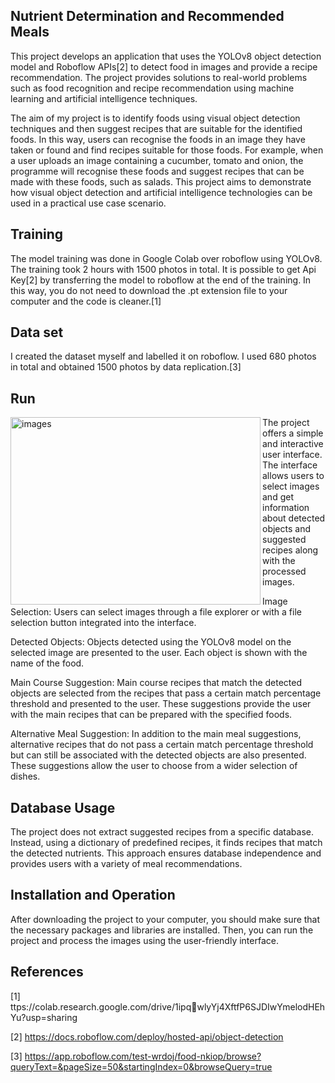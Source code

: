 ## Nutrient Determination and Recommended Meals
This project develops an application that uses the YOLOv8 object detection model and Roboflow APIs[2] to detect food in images and provide a recipe recommendation. The project provides solutions to real-world problems such as food recognition and recipe recommendation using machine learning and artificial intelligence techniques.

The aim of my project is to identify foods using visual object detection techniques and then suggest recipes that are suitable for the identified foods. In this way, users can recognise the foods in an image they have taken or found and find recipes suitable for those foods. For example, when a user uploads an image containing a cucumber, tomato and onion, the programme will recognise these foods and suggest recipes that can be made with these foods, such as salads. This project aims to demonstrate how visual object detection and artificial intelligence technologies can be used in a practical use case scenario.
 
## Training
The model training was done in Google Colab over roboflow using YOLOv8. The training took 2 hours with 1500 photos in total. It is possible to get Api Key[2] by transferring the model to roboflow at the end of the training. In this way, you do not need to download the .pt extension file to your computer and the code is cleaner.[1]

## Data set
I created the dataset myself and labelled it on roboflow. I used 680 photos in total and obtained 1500 photos by data replication.[3]

## Run 
<img src="https://github.com/rumeysakocc/OCT-Diagnostic-Model-and-Interface/assets/115664157/de3ac45d-70ec-4fd7-aa40-825835ab2d40" alt="images" align="left" width="400" height="300">
The project offers a simple and interactive user interface. The interface allows users to select images and get information about detected objects and suggested recipes along with the processed images.

Image Selection: Users can select images through a file explorer or with a file selection button integrated into the interface.

Detected Objects: Objects detected using the YOLOv8 model on the selected image are presented to the user. Each object is shown with the name of the food.

Main Course Suggestion: Main course recipes that match the detected objects are selected from the recipes that pass a certain match percentage threshold and presented to the user. These suggestions provide the user with the main recipes that can be prepared with the specified foods.

Alternative Meal Suggestion: In addition to the main meal suggestions, alternative recipes that do not pass a certain match percentage threshold but can still be associated with the detected objects are also presented. These suggestions allow the user to choose from a wider selection of dishes.

## Database Usage
The project does not extract suggested recipes from a specific database. Instead, using a dictionary of predefined recipes, it finds recipes that match the detected nutrients. This approach ensures database independence and provides users with a variety of meal recommendations.

## Installation and Operation
After downloading the project to your computer, you should make sure that the necessary packages and libraries are installed. Then, you can run the project and process the images using the user-friendly interface.

## References 
[1] ttps://colab.research.google.com/drive/1ipqwlyYj4XftfP6SJDIwYmelodHEhYu?usp=sharing


[2] https://docs.roboflow.com/deploy/hosted-api/object-detection


[3] https://app.roboflow.com/test-wrdoj/food-nkiop/browse?queryText=&pageSize=50&startingIndex=0&browseQuery=true





